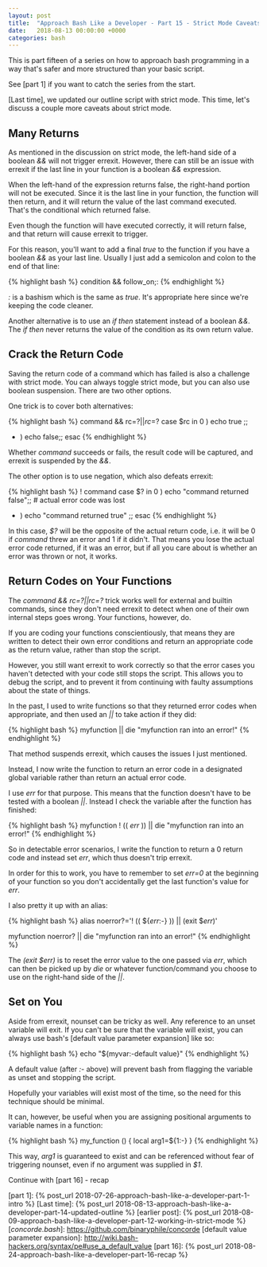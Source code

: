 ```yaml
---
layout: post
title:  "Approach Bash Like a Developer - Part 15 - Strict Mode Caveats"
date:   2018-08-13 00:00:00 +0000
categories: bash
---
```


This is part fifteen of a series on how to approach bash programming in
a way that's safer and more structured than your basic script.

See [part 1] if you want to catch the series from the start.

[Last time], we updated our outline script with strict mode.  This time,
let's discuss a couple more caveats about strict mode.

Many Returns
------------

As mentioned in the discussion on strict mode, the left-hand side of a
boolean *&&* will not trigger errexit.  However, there can still be an
issue with errexit if the last line in your function is a boolean *&&*
expression.

When the left-hand of the expression returns false, the right-hand
portion will not be executed.  Since it is the last line in your
function, the function will then return, and it will return the value of
the last command executed. That's the conditional which returned false.

Even though the function will have executed correctly, it will return
false, and that return will cause errexit to trigger.

For this reason, you'll want to add a final *true* to the function if
you have a boolean *&&* as your last line.  Usually I just add a
semicolon and colon to the end of that line:

{% highlight bash %}
condition && follow_on;:
{% endhighlight %}

*:* is a bashism which is the same as *true*.  It's appropriate here
since we're keeping the code cleaner.

Another alternative is to use an *if then* statement instead of a
boolean *&&*.  The *if then* never returns the value of the condition as
its own return value.

Crack the Return Code
---------------------

Saving the return code of a command which has failed is also a challenge
with strict mode.  You can always toggle strict mode, but you can also
use boolean suspension.  There are two other options.

One trick is to cover both alternatives:

{% highlight bash %}
command && rc=$? || rc=$?
case $rc in
  0 ) echo true ;;
  * ) echo false;;
esac
{% endhighlight %}

Whether *command* succeeds or fails, the result code will be captured,
and errexit is suspended by the *&&*.

The other option is to use negation, which also defeats errexit:

{% highlight bash %}
! command
case $? in
  0 ) echo "command returned false";; # actual error code was lost
  * ) echo "command returned true" ;;
esac
{% endhighlight %}

In this case, *$?* will be the opposite of the actual return code, i.e.
it will be 0 if *command* threw an error and 1 if it didn't.  That means
you lose the actual error code returned, if it was an error, but if all
you care about is whether an error was thrown or not, it works.

Return Codes on Your Functions
------------------------------

The *command && rc=$? || rc=$?* trick works well for external and
builtin commands, since they don't need errexit to detect when one of
their own internal steps goes wrong.  Your functions, however, do.

If you are coding your functions conscientiously, that means they are
written to detect their own error conditions and return an appropriate
code as the return value, rather than stop the script.

However, you still want errexit to work correctly so that the error
cases you haven't detected with your code still stops the script.  This
allows you to debug the script, and to prevent it from continuing with
faulty assumptions about the state of things.

In the past, I used to write functions so that they returned error codes
when appropriate, and then used an *||* to take action if they did:

{% highlight bash %}
myfunction || die "myfunction ran into an error!"
{% endhighlight %}

That method suspends errexit, which causes the issues I just mentioned.

Instead, I now write the function to return an error code in a
designated global variable rather than return an actual error code.

I use *_err_* for that purpose.  This means that the function doesn't
have to be tested with a boolean *||*.  Instead I check the variable
after the function has finished:

{% highlight bash %}
myfunction
! (( _err_ )) || die "myfunction ran into an error!"
{% endhighlight %}

So in detectable error scenarios, I write the function to return a 0
return code and instead set *_err_*, which thus doesn't trip errexit.

In order for this to work, you have to remember to set *_err_=0* at the
beginning of your function so you don't accidentally get the last
function's value for *_err_*.

I also pretty it up with an alias:

{% highlight bash %}
alias noerror?='! (( ${_err_:-} )) || (exit $_err_)'

myfunction
noerror? || die "myfunction ran into an error!"
{% endhighlight %}

The *(exit $_err_)* is to reset the error value to the one passed via
*_err_*, which can then be picked up by *die* or whatever
function/command you choose to use on the right-hand side of the *||*.

Set on You
----------

Aside from errexit, nounset can be tricky as well.  Any reference to an
unset variable will exit.  If you can't be sure that the variable will
exist, you can always use bash's [default value parameter expansion]
like so:

{% highlight bash %}
echo "${myvar:-default value}"
{% endhighlight %}

A default value (after *:-* above) will prevent bash from flagging the
variable as unset and stopping the script.

Hopefully your variables will exist most of the time, so the need for
this technique should be minimal.

It can, however, be useful when you are assigning positional arguments
to variable names in a function:

{% highlight bash %}
my_function () {
  local arg1=${1:-}
}
{% endhighlight %}

This way, *arg1* is guaranteed to exist and can be referenced without
fear of triggering nounset, even if no argument was supplied in *$1*.

Continue with [part 16] - recap

  [part 1]:       {% post_url 2018-07-26-approach-bash-like-a-developer-part-1-intro                      %}
  [Last time]:    {% post_url 2018-08-13-approach-bash-like-a-developer-part-14-updated-outline           %}
  [earlier post]: {% post_url 2018-08-09-approach-bash-like-a-developer-part-12-working-in-strict-mode    %}
  [*concorde.bash*]: https://github.com/binaryphile/concorde
  [default value parameter expansion]: http://wiki.bash-hackers.org/syntax/pe#use_a_default_value
  [part 16]:      {% post_url 2018-08-24-approach-bash-like-a-developer-part-16-recap                     %}
